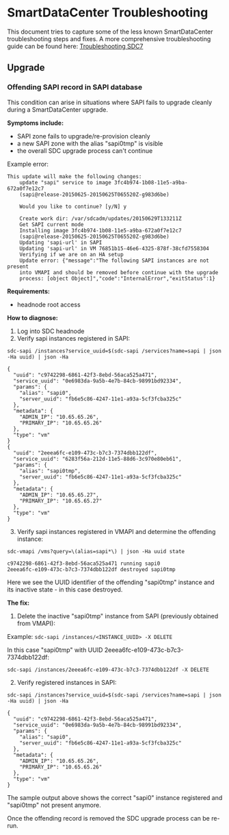 # SmartDataCenter Troubleshooting

This document tries to capture some of the less known SmartDataCenter
troubleshooting steps and fixes. A more comprehensive troubleshooting guide
can be found here: [Troubleshooting SDC7](https://docs.joyent.com/sdc7/troubleshooting-sdc7)

## Upgrade

### Offending SAPI record in SAPI database

This condition can arise in situations where SAPI fails to upgrade
cleanly during a SmartDataCenter upgrade.

**Symptoms include:**
  * SAPI zone fails to upgrade/re-provision cleanly
  * a new SAPI zone with the alias "sapi0tmp" is visible
  * the overall SDC upgrade process can't continue

Example error:

```
This update will make the following changes:
    update "sapi" service to image 3fc4b974-1b08-11e5-a9ba-672a0f7e12c7
    (sapi@release-20150625-20150625T065520Z-g983d6be)

    Would you like to continue? [y/N] y

    Create work dir: /var/sdcadm/updates/20150629T133211Z
    Get SAPI current mode
    Installing image 3fc4b974-1b08-11e5-a9ba-672a0f7e12c7
    (sapi@release-20150625-20150625T065520Z-g983d6be)
    Updating 'sapi-url' in SAPI
    Updating 'sapi-url' in VM 76851b15-46e6-4325-878f-38cfd7558304
    Verifying if we are on an HA setup
    Update error: {"message":"The following SAPI instances are not present
    into VMAPI and should be removed before continue with the upgrade
    process: [object Object]","code":"InternalError","exitStatus":1}
```

**Requirements:**
  * headnode root access

**How to diagnose:**

  1. Log into SDC headnode
  2. Verify sapi instances registered in SAPI:

  `sdc-sapi /instances?service_uuid=$(sdc-sapi /services?name=sapi | json -Ha uuid) | json -Ha`

  ```
  {
    "uuid": "c9742298-6861-42f3-8ebd-56aca525a471",
    "service_uuid": "0e6983da-9a5b-4e7b-84cb-98991bd92334",
    "params": {
      "alias": "sapi0",
      "server_uuid": "fb6e5c86-4247-11e1-a93a-5cf3fcba325c"
    },
    "metadata": {
      "ADMIN_IP": "10.65.65.26",
      "PRIMARY_IP": "10.65.65.26"
    },
    "type": "vm"
  }
  {
    "uuid": "2eeea6fc-e109-473c-b7c3-7374dbb122df",
    "service_uuid": "6283f56a-212d-11e5-88d6-3c970e80eb61",
    "params": {
      "alias": "sapi0tmp",
      "server_uuid": "fb6e5c86-4247-11e1-a93a-5cf3fcba325c"
    },
    "metadata": {
      "ADMIN_IP": "10.65.65.27",
      "PRIMARY_IP": "10.65.65.27"
    },
    "type": "vm"
  }
  ```

  3. Verify sapi instances registered in VMAPI and determine the offending instance:

  `sdc-vmapi /vms?query=\(alias=sapi*\) | json -Ha uuid state`

  ```
  c9742298-6861-42f3-8ebd-56aca525a471 running sapi0
  2eeea6fc-e109-473c-b7c3-7374dbb122df destroyed sapi0tmp
  ```

  Here we see the UUID identifier of the offending "sapi0tmp" instance
  and its inactive state - in this case destroyed.

**The fix:**

  1. Delete the inactive "sapi0tmp" instance from SAPI (previously obtained from VMAPI):

  Example: `sdc-sapi /instances/<INSTANCE_UUID> -X DELETE`

  In this case "sapi0tmp" with UUID 2eeea6fc-e109-473c-b7c3-7374dbb122df:

  `sdc-sapi /instances/2eeea6fc-e109-473c-b7c3-7374dbb122df -X DELETE`

  2. Verify registered instances in SAPI:

  `sdc-sapi /instances?service_uuid=$(sdc-sapi /services?name=sapi | json -Ha uuid) | json -Ha`

  ```
  {
    "uuid": "c9742298-6861-42f3-8ebd-56aca525a471",
    "service_uuid": "0e6983da-9a5b-4e7b-84cb-98991bd92334",
    "params": {
      "alias": "sapi0",
      "server_uuid": "fb6e5c86-4247-11e1-a93a-5cf3fcba325c"
    },
    "metadata": {
      "ADMIN_IP": "10.65.65.26",
      "PRIMARY_IP": "10.65.65.26"
    },
    "type": "vm"
  }
  ```

  The sample output above shows the correct "sapi0" instance registered and
  "sapi0tmp" not present anymore.

Once the offending record is removed the SDC upgrade process can be re-run.
